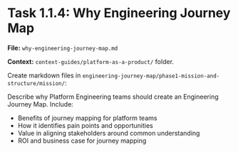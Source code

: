 # Task 1.1.4: Why Engineering Journey Map

**File:** `why-engineering-journey-map.md`

**Context:** `context-guides/platform-as-a-product/` folder.

Create markdown files in `engineering-journey-map/phase1-mission-and-structure/mission/`:

Describe why Platform Engineering teams should create an Engineering Journey Map. Include:
- Benefits of journey mapping for platform teams
- How it identifies pain points and opportunities
- Value in aligning stakeholders around common understanding
- ROI and business case for journey mapping